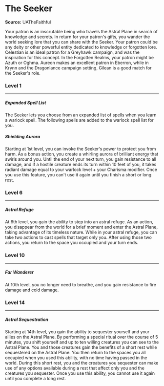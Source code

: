 # The Seeker

**Source:** UATheFaithful

Your patron is an inscrutable being who travels the Astral Plane in search of knowledge and secrets. In return for your patron's gifts, you wander the world seeking lore that you can share with the Seeker.
Your patron could be any deity or other powerful entity dedicated to knowledge or forgotten lore. Celestian is an ideal patron for a Greyhawk campaign, and was the inspiration for this concept. In the Forgotten Realms, your patron might be Azuth or Oghma. Aureon makes an excellent patron in Eberron, while in Krynn and the Dragonlance campaign setting, Gilean is a good match for the Seeker's role.

### Level 1
---
##### **Expanded Spell List**
The Seeker lets you choose from an expanded list of spells when you learn a warlock spell. The following spells are added to the warlock spell list for you.

##### **Shielding Aurora**
Starting at 1st level, you can invoke the Seeker's power to protect you from harm. As a bonus action, you create a whirling aurora of brilliant energy that swirls around you. Until the end of your next turn, you gain resistance to all damage, and if a hostile creature ends its turn within 10 feet of you, it takes radiant damage equal to your warlock level + your Charisma modifier.
Once you use this feature, you can't use it again until you finish a short or long rest.

### Level 6
---
##### **Astral Refuge**
At 6th level, you gain the ability to step into an astral refuge. As an action, you disappear from the world for a brief moment and enter the Astral Plane, taking advantage of its timeless nature. While in your astral refuge, you can take two actions to cast spells that target only you. After using those two actions, you return to the space you occupied and your turn ends.

### Level 10
---
##### **Far Wanderer**
At 10th level, you no longer need to breathe, and you gain resistance to fire damage and cold damage.

### Level 14
---
##### **Astral Sequestration**
Starting at 14th level, you gain the ability to sequester yourself and your allies on the Astral Plane.
By performing a special ritual over the course of 5 minutes, you shift yourself and up to ten willing creatures you can see to the Astral Plane. You and those creatures gain the benefits of a short rest while sequestered on the Astral Plane. You then return to the spaces you all occupied when you used this ability, with no time having passed in the world.
During this short rest, you and the creatures you sequester can make use of any options available during a rest that affect only you and the creatures you sequester.
Once you use this ability, you cannot use it again until you complete a long rest.
